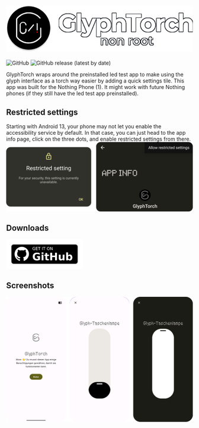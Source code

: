 ![GlyphTorch NonRoot](/images/title.png)
---  
![GitHub](https://img.shields.io/github/license/aimok04/glyphtorch-non-root?style=for-the-badge) ![GitHub release (latest by date)](https://img.shields.io/github/v/release/aimok04/glyphtorch-non-root?style=for-the-badge)

GlyphTorch wraps around the preinstalled led test app to make using the glyph interface as a torch way easier by adding a quick settings tile. This app was built for the Nothing Phone (1). It might work with future Nothing phones (if they still have the led test app preinstalled).

## Restricted settings ##
Starting with Android 13, your phone may not let you enable the accessibility service by default. In that case, you can just head to the app info page, click on the three dots, and enable restricted settings from there.
![Restricted settings](/images/restricted_settings.png)

## Downloads ##    
<a href='https://github.com/aimok04/glyphtorch-non-root/releases/latest'>  
   <img alt='Download from Github' height="80" src='images/badge_download_github.png' />  
</a>  

## Screenshots ##  
![Screenshots](/images/screenshots.png)